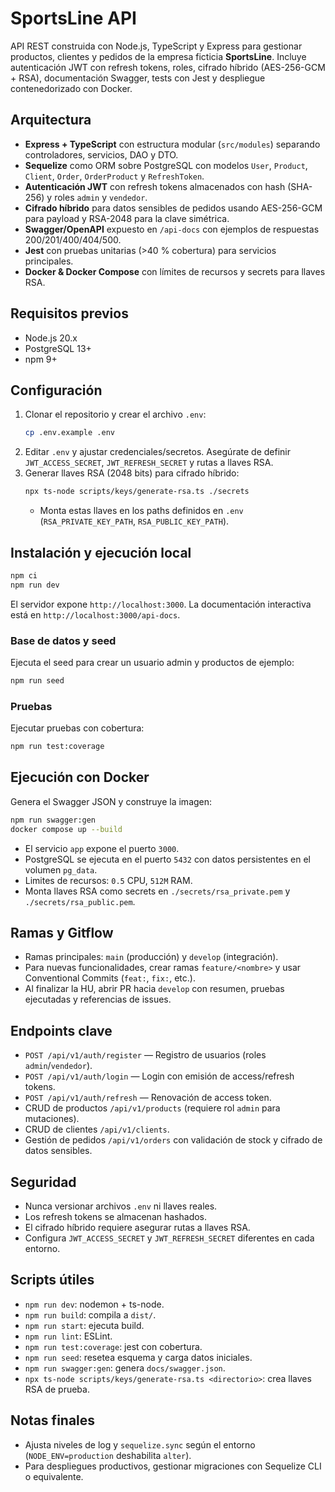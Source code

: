 # SportsLine API

API REST construida con Node.js, TypeScript y Express para gestionar productos, clientes y pedidos de la empresa ficticia **SportsLine**. Incluye autenticación JWT con refresh tokens, roles, cifrado híbrido (AES-256-GCM + RSA), documentación Swagger, tests con Jest y despliegue contenedorizado con Docker.

## Arquitectura

- **Express + TypeScript** con estructura modular (`src/modules`) separando controladores, servicios, DAO y DTO.
- **Sequelize** como ORM sobre PostgreSQL con modelos `User`, `Product`, `Client`, `Order`, `OrderProduct` y `RefreshToken`.
- **Autenticación JWT** con refresh tokens almacenados con hash (SHA-256) y roles `admin` y `vendedor`.
- **Cifrado híbrido** para datos sensibles de pedidos usando AES-256-GCM para payload y RSA-2048 para la clave simétrica.
- **Swagger/OpenAPI** expuesto en `/api-docs` con ejemplos de respuestas 200/201/400/404/500.
- **Jest** con pruebas unitarias (>40 % cobertura) para servicios principales.
- **Docker & Docker Compose** con límites de recursos y secrets para llaves RSA.

## Requisitos previos

- Node.js 20.x
- PostgreSQL 13+
- npm 9+

## Configuración

1. Clonar el repositorio y crear el archivo `.env`:
   ```bash
   cp .env.example .env
   ```
2. Editar `.env` y ajustar credenciales/secretos. Asegúrate de definir `JWT_ACCESS_SECRET`, `JWT_REFRESH_SECRET` y rutas a llaves RSA.
3. Generar llaves RSA (2048 bits) para cifrado híbrido:
   ```bash
   npx ts-node scripts/keys/generate-rsa.ts ./secrets
   ```
   - Monta estas llaves en los paths definidos en `.env` (`RSA_PRIVATE_KEY_PATH`, `RSA_PUBLIC_KEY_PATH`).

## Instalación y ejecución local

```bash
npm ci
npm run dev
```

El servidor expone `http://localhost:3000`. La documentación interactiva está en `http://localhost:3000/api-docs`.

### Base de datos y seed

Ejecuta el seed para crear un usuario admin y productos de ejemplo:
```bash
npm run seed
```

### Pruebas

Ejecutar pruebas con cobertura:
```bash
npm run test:coverage
```

## Ejecución con Docker

Genera el Swagger JSON y construye la imagen:
```bash
npm run swagger:gen
docker compose up --build
```

- El servicio `app` expone el puerto `3000`.
- PostgreSQL se ejecuta en el puerto `5432` con datos persistentes en el volumen `pg_data`.
- Limites de recursos: `0.5` CPU, `512M` RAM.
- Monta llaves RSA como secrets en `./secrets/rsa_private.pem` y `./secrets/rsa_public.pem`.

## Ramas y Gitflow

- Ramas principales: `main` (producción) y `develop` (integración).
- Para nuevas funcionalidades, crear ramas `feature/<nombre>` y usar Conventional Commits (`feat:`, `fix:`, etc.).
- Al finalizar la HU, abrir PR hacia `develop` con resumen, pruebas ejecutadas y referencias de issues.

## Endpoints clave

- `POST /api/v1/auth/register` — Registro de usuarios (roles `admin`/`vendedor`).
- `POST /api/v1/auth/login` — Login con emisión de access/refresh tokens.
- `POST /api/v1/auth/refresh` — Renovación de access token.
- CRUD de productos `/api/v1/products` (requiere rol `admin` para mutaciones).
- CRUD de clientes `/api/v1/clients`.
- Gestión de pedidos `/api/v1/orders` con validación de stock y cifrado de datos sensibles.

## Seguridad

- Nunca versionar archivos `.env` ni llaves reales.
- Los refresh tokens se almacenan hashados.
- El cifrado híbrido requiere asegurar rutas a llaves RSA.
- Configura `JWT_ACCESS_SECRET` y `JWT_REFRESH_SECRET` diferentes en cada entorno.

## Scripts útiles

- `npm run dev`: nodemon + ts-node.
- `npm run build`: compila a `dist/`.
- `npm run start`: ejecuta build.
- `npm run lint`: ESLint.
- `npm run test:coverage`: jest con cobertura.
- `npm run seed`: resetea esquema y carga datos iniciales.
- `npm run swagger:gen`: genera `docs/swagger.json`.
- `npx ts-node scripts/keys/generate-rsa.ts <directorio>`: crea llaves RSA de prueba.

## Notas finales

- Ajusta niveles de log y `sequelize.sync` según el entorno (`NODE_ENV=production` deshabilita `alter`).
- Para despliegues productivos, gestionar migraciones con Sequelize CLI o equivalente.
